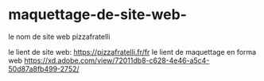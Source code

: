 # maquettage-de-site-web-
le nom de site web pizzafratelli

le lient de site web: 
https://pizzafratelli.fr/fr
le lient de maquettage en forma web
https://xd.adobe.com/view/72011db8-c628-4e46-a5c4-50d87a8fb499-2752/
